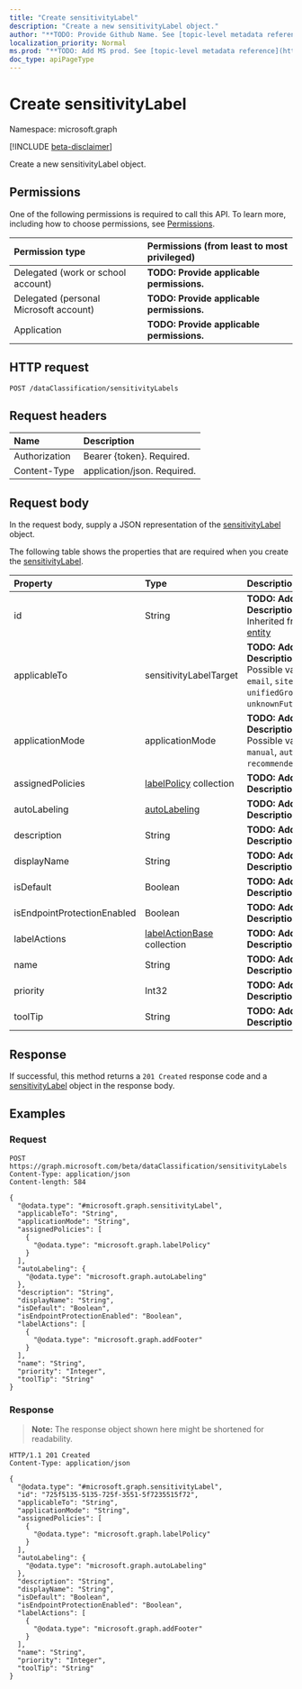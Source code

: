 ```yaml
---
title: "Create sensitivityLabel"
description: "Create a new sensitivityLabel object."
author: "**TODO: Provide Github Name. See [topic-level metadata reference](https://msgo.azurewebsites.net/add/document/guidelines/metadata.html#topic-level-metadata)**"
localization_priority: Normal
ms.prod: "**TODO: Add MS prod. See [topic-level metadata reference](https://msgo.azurewebsites.net/add/document/guidelines/metadata.html#topic-level-metadata)**"
doc_type: apiPageType
---
```


# Create sensitivityLabel
Namespace: microsoft.graph

[!INCLUDE [beta-disclaimer](../../includes/beta-disclaimer.md)]

Create a new sensitivityLabel object.

## Permissions
One of the following permissions is required to call this API. To learn more, including how to choose permissions, see [Permissions](/graph/permissions-reference).

|Permission type|Permissions (from least to most privileged)|
|:---|:---|
|Delegated (work or school account)|**TODO: Provide applicable permissions.**|
|Delegated (personal Microsoft account)|**TODO: Provide applicable permissions.**|
|Application|**TODO: Provide applicable permissions.**|

## HTTP request

<!-- {
  "blockType": "ignored"
}
-->
``` http
POST /dataClassification/sensitivityLabels
```

## Request headers
|Name|Description|
|:---|:---|
|Authorization|Bearer {token}. Required.|
|Content-Type|application/json. Required.|

## Request body
In the request body, supply a JSON representation of the [sensitivityLabel](../resources/sensitivitylabel.md) object.

The following table shows the properties that are required when you create the [sensitivityLabel](../resources/sensitivitylabel.md).

|Property|Type|Description|
|:---|:---|:---|
|id|String|**TODO: Add Description** Inherited from [entity](../resources/entity.md)|
|applicableTo|sensitivityLabelTarget|**TODO: Add Description**. Possible values are: `email`, `site`, `unifiedGroup`, `unknownFutureValue`.|
|applicationMode|applicationMode|**TODO: Add Description**. Possible values are: `manual`, `automatic`, `recommended`.|
|assignedPolicies|[labelPolicy](../resources/labelpolicy.md) collection|**TODO: Add Description**|
|autoLabeling|[autoLabeling](../resources/autolabeling.md)|**TODO: Add Description**|
|description|String|**TODO: Add Description**|
|displayName|String|**TODO: Add Description**|
|isDefault|Boolean|**TODO: Add Description**|
|isEndpointProtectionEnabled|Boolean|**TODO: Add Description**|
|labelActions|[labelActionBase](../resources/labelactionbase.md) collection|**TODO: Add Description**|
|name|String|**TODO: Add Description**|
|priority|Int32|**TODO: Add Description**|
|toolTip|String|**TODO: Add Description**|



## Response

If successful, this method returns a `201 Created` response code and a [sensitivityLabel](../resources/sensitivitylabel.md) object in the response body.

## Examples

### Request
<!-- {
  "blockType": "request",
  "name": "create_sensitivitylabel_from_"
}
-->
``` http
POST https://graph.microsoft.com/beta/dataClassification/sensitivityLabels
Content-Type: application/json
Content-length: 584

{
  "@odata.type": "#microsoft.graph.sensitivityLabel",
  "applicableTo": "String",
  "applicationMode": "String",
  "assignedPolicies": [
    {
      "@odata.type": "microsoft.graph.labelPolicy"
    }
  ],
  "autoLabeling": {
    "@odata.type": "microsoft.graph.autoLabeling"
  },
  "description": "String",
  "displayName": "String",
  "isDefault": "Boolean",
  "isEndpointProtectionEnabled": "Boolean",
  "labelActions": [
    {
      "@odata.type": "microsoft.graph.addFooter"
    }
  ],
  "name": "String",
  "priority": "Integer",
  "toolTip": "String"
}
```


### Response
>**Note:** The response object shown here might be shortened for readability.
<!-- {
  "blockType": "response",
  "truncated": true,
  "@odata.type": "microsoft.graph.sensitivityLabel"
}
-->
``` http
HTTP/1.1 201 Created
Content-Type: application/json

{
  "@odata.type": "#microsoft.graph.sensitivityLabel",
  "id": "725f5135-5135-725f-3551-5f7235515f72",
  "applicableTo": "String",
  "applicationMode": "String",
  "assignedPolicies": [
    {
      "@odata.type": "microsoft.graph.labelPolicy"
    }
  ],
  "autoLabeling": {
    "@odata.type": "microsoft.graph.autoLabeling"
  },
  "description": "String",
  "displayName": "String",
  "isDefault": "Boolean",
  "isEndpointProtectionEnabled": "Boolean",
  "labelActions": [
    {
      "@odata.type": "microsoft.graph.addFooter"
    }
  ],
  "name": "String",
  "priority": "Integer",
  "toolTip": "String"
}
```

